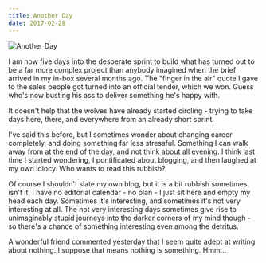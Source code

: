 ```yaml
---
title: Another Day
date: 2017-02-28
---
```


![Another Day](https://source.unsplash.com/di8ognBauG0/1600x900)

I am now five days into the desperate sprint to build what has turned out to be a far more complex project than anybody imagined when the brief arrived in my in-box several months ago. The "finger in the air" quote I gave to the sales people got turned into an official tender, which we won. Guess who's now busting his ass to deliver something he's happy with.

It doesn't help that the wolves have already started circling - trying to take days here, there, and everywhere from an already short sprint.

I've said this before, but I sometimes wonder about changing career completely, and doing something far less stressful. Something I can walk away from at the end of the day, and not think about all evening. I think last time I started wondering, I pontificated about blogging, and then laughed at my own idiocy. Who wants to read this rubbish?

Of course I shouldn't slate my own blog, but it is a bit rubbish sometimes, isn't it. I have no editorial calendar - no plan - I just sit here and empty my head each day. Sometimes it's interesting, and sometimes it's not very interesting at all. The not very interesting days sometimes give rise to unimaginably stupid journeys into the darker corners of my mind though - so there's a chance of something interesting even among the detritus.

A wonderful friend commented yesterday that I seem quite adept at writing about nothing. I suppose that means nothing is something. Hmm...